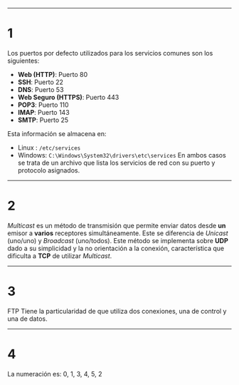 ***
# 1

Los puertos por defecto utilizados para los servicios comunes son los siguientes:

- **Web (HTTP)**: Puerto 80
- **SSH**: Puerto 22
- **DNS**: Puerto 53
- **Web Seguro (HTTPS)**: Puerto 443
- **POP3**: Puerto 110
- **IMAP**: Puerto 143
- **SMTP**: Puerto 25

Esta información se almacena en:
- Linux : `/etc/services`
- Windows: `C:\Windows\System32\drivers\etc\services`
En ambos casos se trata de un archivo que lista los servicios de red con su puerto y protocolo asignados.

***
# 2
*Multicast* es un método de transmisión que permite enviar datos desde **un** emisor a **varios** receptores simultáneamente. Este se diferencia de *Unicast* (uno/uno) y *Broadcast* (uno/todos).
Este método se implementa sobre **UDP** dado a su simplicidad y la no orientación a la conexión, característica que dificulta a **TCP** de utilizar *Multicast*.

***
# 3
FTP Tiene la particularidad de que utiliza dos conexiones, una de control y una de datos.

***
# 4
La numeración es: 0, 1, 3, 4, 5, 2
